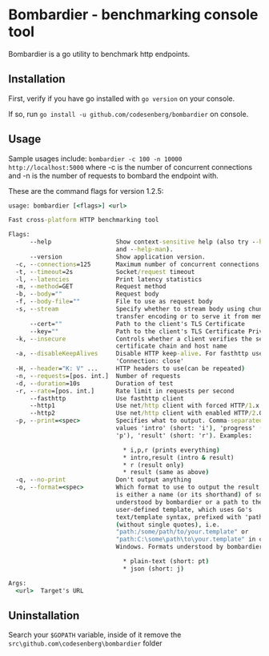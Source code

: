 # Bombardier - benchmarking console tool

Bombardier is a go utility to benchmark http endpoints.

## Installation

First, verify if you have go installed with `go version` on your console.

If so, run `go install -u github.com/codesenberg/bombardier` on console.

## Usage

Sample usages include: `bombardier -c 100 -n 10000 http://localhost:5000` where -c is the number of concurrent connections and -n is the number of requests to bombard the endpoint with. 

These are the command flags for version 1.2.5:

```cmd
usage: bombardier [<flags>] <url>

Fast cross-platform HTTP benchmarking tool

Flags:
      --help                  Show context-sensitive help (also try --help-long
                              and --help-man).
      --version               Show application version.
  -c, --connections=125       Maximum number of concurrent connections
  -t, --timeout=2s            Socket/request timeout
  -l, --latencies             Print latency statistics
  -m, --method=GET            Request method
  -b, --body=""               Request body
  -f, --body-file=""          File to use as request body
  -s, --stream                Specify whether to stream body using chunked
                              transfer encoding or to serve it from memory
      --cert=""               Path to the client's TLS Certificate
      --key=""                Path to the client's TLS Certificate Private Key
  -k, --insecure              Controls whether a client verifies the server's
                              certificate chain and host name
  -a, --disableKeepAlives     Disable HTTP keep-alive. For fasthttp use -H
                              'Connection: close'
  -H, --header="K: V" ...     HTTP headers to use(can be repeated)
  -n, --requests=[pos. int.]  Number of requests
  -d, --duration=10s          Duration of test
  -r, --rate=[pos. int.]      Rate limit in requests per second
      --fasthttp              Use fasthttp client
      --http1                 Use net/http client with forced HTTP/1.x
      --http2                 Use net/http client with enabled HTTP/2.0
  -p, --print=<spec>          Specifies what to output. Comma-separated list of
                              values 'intro' (short: 'i'), 'progress' (short:
                              'p'), 'result' (short: 'r'). Examples:

                                * i,p,r (prints everything)
                                * intro,result (intro & result)
                                * r (result only)
                                * result (same as above)
  -q, --no-print              Don't output anything
  -o, --format=<spec>         Which format to use to output the result. <spec>
                              is either a name (or its shorthand) of some format
                              understood by bombardier or a path to the
                              user-defined template, which uses Go's
                              text/template syntax, prefixed with 'path:' string
                              (without single quotes), i.e.
                              "path:/some/path/to/your.template" or
                              "path:C:\some\path\to\your.template" in case of
                              Windows. Formats understood by bombardier are:

                                * plain-text (short: pt)
                                * json (short: j)

Args:
  <url>  Target's URL
```

## Uninstallation

Search your `$GOPATH` variable, inside of it remove the `src\github.com\codesenberg\bombardier` folder